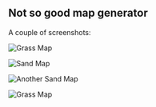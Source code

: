 ## Not so good map generator

A couple of screenshots:

![Grass Map](/screenshots/img0.png?raw=true)

![Sand Map](/screenshots/img1.png?raw=true)

![Another Sand Map](/screenshots/img2.png?raw=true)

![Grass Map](/screenshots/img3.png?raw=true)
